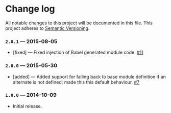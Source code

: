 # Change log

All notable changes to this project will be documented in this file. This project adheres to [Semantic Versioning](http://semver.org/).

### `2.0.1` — 2015-08-05

- [fixed] — Fixed injection of Babel generated module code. [#11](/plasticine/inject-loader/pull/11)

### `2.0.0` — 2015-05-30

- [added] — Added support for falling back to base module definition if an alternate is not defined; made this this default behaviour. [#7](/plasticine/inject-loader/pull/11)

### `1.0.0` — 2014-10-09

- Initial release.
